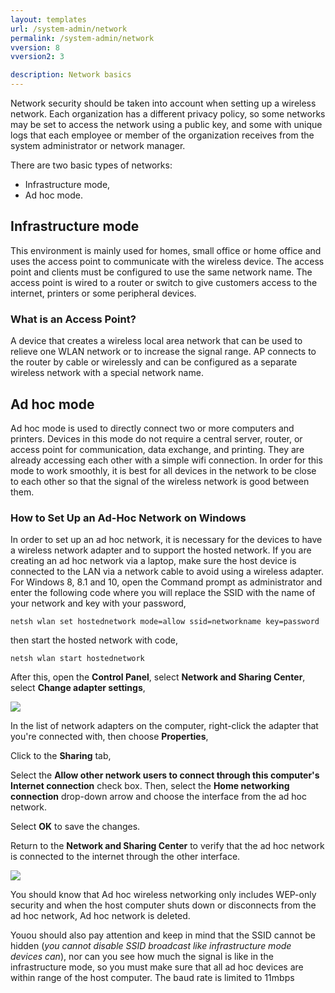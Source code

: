 ```yaml
---
layout: templates
url: /system-admin/network
permalink: /system-admin/network
vversion: 8
vversion2: 3

description: Network basics
---
```



Network security should be taken into account when setting up a wireless network. Each organization has a different privacy policy, so some networks may be set to access the network using a public key, and some with unique logs that each employee or member of the organization receives from the system administrator or network manager.

There are two basic types of networks:

* Infrastructure mode,
* Ad hoc mode.

## Infrastructure mode

This environment is mainly used for homes, small office or home office and uses the access point to communicate with the wireless device. The access point and clients must be configured to use the same network name. The access point is wired to a router or switch to give customers access to the internet, printers or some peripheral devices.

### What is an Access Point?

A device that creates a wireless local area network that can be used to relieve one WLAN network or to increase the signal range. AP connects to the router by cable or wirelessly and can be configured as a separate wireless network with a special network name.

## Ad hoc mode

Ad hoc mode is used to directly connect two or more computers and printers. Devices in this mode do not require a central server, router, or access point for communication, data exchange, and printing. They are already accessing each other with a simple wifi connection. In order for this mode to work smoothly, it is best for all devices in the network to be close to each other so that the signal of the wireless network is good between them.

### How to Set Up an Ad-Hoc Network on Windows

In order to set up an ad hoc network, it is necessary for the devices to have a wireless network adapter and to support the hosted network.
If you are creating an ad hoc network via a laptop, make sure the host device is connected to the LAN via a network cable to avoid using a wireless adapter.
For Windows 8, 8.1 and 10, open the Command prompt as administrator and enter the following code where you will replace the SSID with the name of your network and key with your password,

`netsh wlan set hostednetwork mode=allow ssid=networkname key=password`

then start the hosted network with code,

`netsh wlan start hostednetwork`

After this, open the **Control Panel**, select **Network and Sharing Center**, select **Change adapter settings**,

![](https://raw.githubusercontent.com/atomiv/atomiv.github.io/master/_pages/framework/08-system-admin/images/pic1.png)  

In the list of network adapters on the computer, right-click the adapter that you're connected with, then choose **Properties**,

Click to the **Sharing** tab,

Select the **Allow other network users to connect through this computer's Internet connection** check box. Then, select the **Home networking connection** drop-down arrow and choose the interface from the ad hoc network.


Select **OK** to save the changes.

Return to the **Network and Sharing Center** to verify that the ad hoc network is connected to the internet through the other interface.

![](https://raw.githubusercontent.com/atomiv/atomiv.github.io/master/_pages/framework/08-system-admin/images/pic2.png)  

You should know that Ad hoc wireless networking only includes WEP-only security and when the host computer shuts down or disconnects from the ad hoc network, Ad hoc network is deleted.

Youou should also pay attention and keep in mind that the SSID cannot be hidden (*you cannot disable SSID broadcast like infrastructure mode devices can*), nor can you see how much the signal is like in the infrastructure mode, so you must make sure that all ad hoc devices are within range of the host computer. The baud rate is limited to 11mbps
